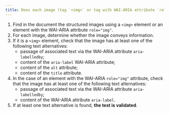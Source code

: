 ```yaml
---
title: Does each image (tag `<img>` or tag with WAI-ARIA attribute `role="img"`) [conveying information](#image-conveying-information) have a [text alternative](#text-alternative-image)?
---
```


1. Find in the document the structured images using a `<img>` element or an element with the WAI-ARIA attribute `role="img"`.
2. For each image, determine whether the image conveys information.
3. If it is a `<img>` element, check that the image has at least one of the following text alternatives:
   - passage of associated text via the WAI-ARIA attribute `aria-labelledby`;
   - content of the `aria-label` WAI-ARIA attribute;
   - content of the `alt` attribute;
   - content of the `title` attribute.
4. In the case of an element with the WAI-ARIA `role="img"` attribute, check that the image has at least one of the following text alternatives:
   - passage of associated text via the WAI-ARIA attribute `aria-labelledby`;
   - content of the WAI-ARIA attribute `aria-label`.
5. If at least one text alternative is found, **the test is validated**.
